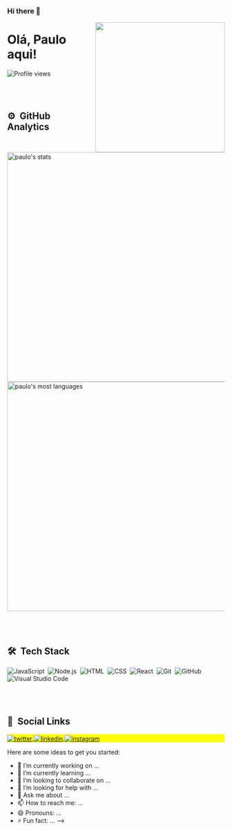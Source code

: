 ### Hi there 👋
<img align="right" height="300px" src="(https://user-images.githubusercontent.com/77987835/185279150-96c3b5bc-abbb-40bf-ba54-b4b7f22228d7.png/">
<h1 align="left">Olá, Paulo aqui!</h1>
<p align="left"> <img src="https://komarev.com/ghpvc/?username=PRCatarinoo&color=blue" alt="Profile views" /> </p>

<br><br>

## ⚙️ &nbsp;GitHub Analytics

<p align="left">
<img width="530em" src="https://github-readme-stats.vercel.app/api?username=PRCatarino&show_icons=true&theme=vision-friendly-dark" alt="paulo's stats"/>
<img width="530em" src="https://github-readme-stats.vercel.app/api/top-langs/?username=PRCatarino&layout=compact&theme=vision-friendly-dark" alt="paulo's most languages"/>
</p>

<br><br>

## 🛠 &nbsp;Tech Stack

![JavaScript](https://img.shields.io/badge/-JavaScript-05122A?style=flat&logo=javascript)&nbsp;
![Node.js](https://img.shields.io/badge/-Node.js-05122A?style=flat&logo=node.js)&nbsp;
![HTML](https://img.shields.io/badge/-HTML-05122A?style=flat&logo=HTML5)&nbsp;
![CSS](https://img.shields.io/badge/-CSS-05122A?style=flat&logo=CSS3&logoColor=1572B6)&nbsp;
![React](https://img.shields.io/badge/-React-05122A?style=flat&logo=react)&nbsp;
![Git](https://img.shields.io/badge/-Git-05122A?style=flat&logo=git)&nbsp;
![GitHub](https://img.shields.io/badge/-GitHub-05122A?style=flat&logo=github)&nbsp;
![Visual Studio Code](https://img.shields.io/badge/-Visual%20Studio%20Code-05122A?style=flat&logo=visual-studio-code&logoColor=007ACC)&nbsp;

<br><br>
## 👨 &nbsp;Social Links

<p align="left" style="background:yellow">
<a href="https://twitter.com/PauloRobertoNC1" target="_blank">
  <img align="center" src="https://img.shields.io/badge/-PRCatarino-05122A?style=flat&logo=twitter" alt="twitter"/>  
</a>
<a href="https://www.linkedin.com/in/paulo-catarino/" target="_blank">
  <img align="center" src="https://img.shields.io/badge/-PRCatarino-05122A?style=flat&logo=linkedin" alt="linkedin"/>
</a>
<a href="https://www.instagram.com/paulonazarino/" target="_blank">
 <img align="center" src="https://img.shields.io/badge/-PRCatarino-05122A?style=flat&logo=instagram" alt="instagram"/>
</a>

</p>

Here are some ideas to get you started:

- 🔭 I’m currently working on ...
- 🌱 I’m currently learning ...
- 👯 I’m looking to collaborate on ...
- 🤔 I’m looking for help with ...
- 💬 Ask me about ...
- 📫 How to reach me: ...
- 😄 Pronouns: ...
- ⚡ Fun fact: ...
-->
